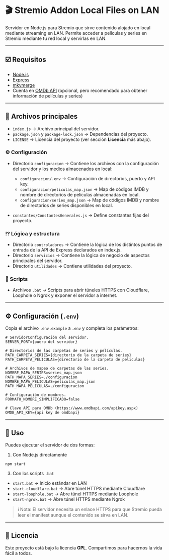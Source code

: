# 🎬 Stremio Addon Local Files on LAN

Servidor en Node.js para Stremio que sirve contenido alojado en local mediante streaming en LAN. Permite acceder a películas y series en Stremio mediante tu red local y servirlas en LAN.

---

## ☑️ Requisitos
- [Node.js](https://nodejs.org/)
- [Express](https://expressjs.com/)
- [mkvmerge](https://mkvtoolnix.download/)
- Cuenta en [OMDb API](https://www.omdbapi.com/apikey.aspx) (opcional, pero recomendado para obtener información de películas y series)

---

## 📂 Archivos principales

- `index.js` → Archivo principal del servidor.
- `package.json` y `package-lock.json` → Dependencias del proyecto.
- `LICENSE` → Licencia del proyecto (ver sección **Licencia** más abajo).

### ⚙️ Configuración
- Directorio `configuracion` → Contiene los archivos con la configuración del servidor y los medios almacenados en local:
    - `configuracion/.env` → Configuración de directorios, puerto y API key.
	- `configuracion/peliculas_map.json` → Map de códigos IMDB y nombre de directorios de películas almacenadas en local.
	- `configuracion/series_map.json` → Map de códigos IMDB y nombre de directorios de series disponibles en local.

- `constantes/ConstantesGenerales.js` → Define constantes fijas del proyecto.

### ⁉️ Lógica y estructura
- Directorio `controladores` → Contiene la lógica de los distintos puntos de entrada de la API de Express declarados en index.js.
- Directorio `servicios` → Contiene la lógica de negocio de aspectos principales del servidor.
- Directorio `utilidades` → Contiene utilidades del proyecto.

### 📃 Scripts
- Archivos `.bat` → Scripts para abrir túneles HTTPS con Cloudflare, Loophole o Ngrok y exponer el servidor a internet.

---

## ⚙️ Configuración (`.env`)

Copia el archivo `.env.example` a `.env` y completa los parámetros:

```env
# ServidorConfiguración del servidor.
SERVER_PORT={puero del servidor}

# Directorios de las carpetas de series y películas.
PATH_CARPETA_SERIES={directorio de la carpeta de series}
PATH_CARPETA_PELICULAS={directorio de la carpeta de peliculas}

# Archivos de mapeo de carpetas de las series.
NOMBRE_MAPA_SERIES=series_map.json
PATH_MAPA_SERIES=./configuracion
NOMBRE_MAPA_PELICULAS=peliculas_map.json
PATH_MAPA_PELICULAS=./configuracion

# Configuración de nombres.
FORMATO_NOMBRE_SIMPLIFICADO=false

# Clave API para OMDb (https://www.omdbapi.com/apikey.aspx)
OMDB_API_KEY={api key de omdbapi}
```

---

## 🚀 Uso
Puedes ejecutar el servidor de dos formas:

1. Con Node.js directamente

```
npm start
```

3. Con los scripts `.bat`

- `start.bat` → Inicio estándar en LAN
- `start-cloudflare.bat` → Abre túnel HTTPS mediante Cloudflare
- `start-loophole.bat` → Abre túnel HTTPS mediante Loophole
- `start-ngrok.bat` → Abre túnel HTTPS mediante Ngrok

> ℹ️ Nota: El servidor necesita un enlace HTTPS para que Stremio pueda leer el manifest aunque el contenido se sirva en LAN.

---

## 📝 Licencia
Este proyecto está bajo la licencia **GPL**. Compartimos para hacernos la vida fácil a todos.